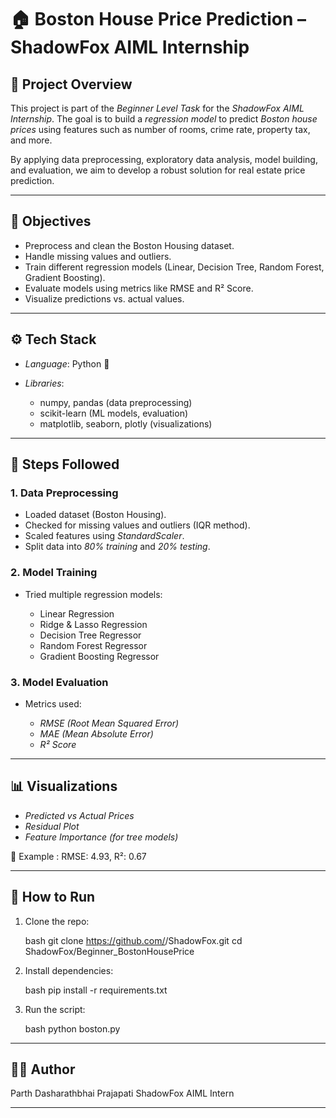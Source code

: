 
# 🏠 Boston House Price Prediction – ShadowFox AIML Internship

## 📌 Project Overview

This project is part of the *Beginner Level Task* for the *ShadowFox AIML Internship*.
The goal is to build a *regression model* to predict *Boston house prices* using features such as number of rooms, crime rate, property tax, and more.

By applying data preprocessing, exploratory data analysis, model building, and evaluation, we aim to develop a robust solution for real estate price prediction.

---

## 🎯 Objectives

* Preprocess and clean the Boston Housing dataset.
* Handle missing values and outliers.
* Train different regression models (Linear, Decision Tree, Random Forest, Gradient Boosting).
* Evaluate models using metrics like RMSE and R² Score.
* Visualize predictions vs. actual values.

---


## ⚙ Tech Stack

* *Language*: Python 🐍
* *Libraries*:

  * numpy, pandas (data preprocessing)
  * scikit-learn (ML models, evaluation)
  * matplotlib, seaborn, plotly (visualizations)

---

## 🔑 Steps Followed

### 1. Data Preprocessing

* Loaded dataset (Boston Housing).
* Checked for missing values and outliers (IQR method).
* Scaled features using *StandardScaler*.
* Split data into *80% training* and *20% testing*.

### 2. Model Training

* Tried multiple regression models:

  * Linear Regression
  * Ridge & Lasso Regression
  * Decision Tree Regressor
  * Random Forest Regressor
  * Gradient Boosting Regressor

### 3. Model Evaluation

* Metrics used:

  * *RMSE (Root Mean Squared Error)*
  * *MAE (Mean Absolute Error)*
  * *R² Score*

---

## 📊 Visualizations

* *Predicted vs Actual Prices*
* *Residual Plot*
* *Feature Importance (for tree models)*

📌 Example :
RMSE: 4.93, R²: 0.67

---

## 🚀 How to Run

1. Clone the repo:

   bash
   git clone https://github.com/<your-username>/ShadowFox.git
   cd ShadowFox/Beginner_BostonHousePrice
   
2. Install dependencies:

   bash
   pip install -r requirements.txt
   
3. Run the script:

   bash
   python boston.py
   

---

## 👨‍💻 Author
Parth Dasharathbhai Prajapati 
ShadowFox AIML Intern

---